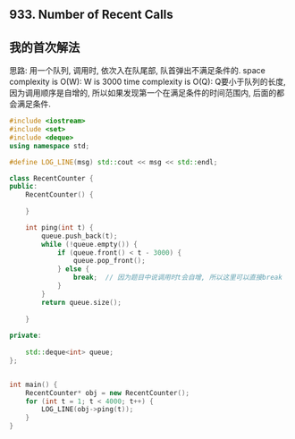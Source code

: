 ## 933. Number of Recent Calls

## 我的首次解法
思路: 用一个队列, 调用时, 依次入在队尾部, 队首弹出不满足条件的.
space complexity is O(W): W is 3000
time complexity is O(Q): Q要小于队列的长度, 因为调用顺序是自增的, 所以如果发现第一个在满足条件的时间范围内, 后面的都会满足条件.

```c++
#include <iostream>
#include <set>
#include <deque>
using namespace std;

#define LOG_LINE(msg) std::cout << msg << std::endl;

class RecentCounter {
public:
    RecentCounter() {
        
    }

    int ping(int t) {
        queue.push_back(t);
        while (!queue.empty()) {
            if (queue.front() < t - 3000) {
                queue.pop_front();
            } else {
                break;  // 因为题目中说调用时t会自增, 所以这里可以直接break
            }
        }
        return queue.size();
        
    }
    
private:
    
    std::deque<int> queue;
};


int main() {
    RecentCounter* obj = new RecentCounter();
    for (int t = 1; t < 4000; t++) {
        LOG_LINE(obj->ping(t));
    }
}
```
